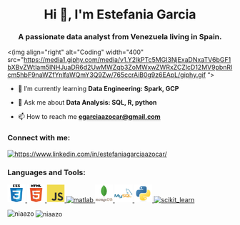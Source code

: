 <h1 align="center">Hi 👋, I'm Estefania Garcia</h1>
<h3 align="center">A passionate data analyst from Venezuela living in Spain.</h3>

<(img align="right" alt="Coding" width="400" src="https://media1.giphy.com/media/v1.Y2lkPTc5MGI3NjExaDNxaTV6bGF1bXBvZWtlam5lNHJuaDR6d2UwMWZqb3ZoMWxwZWRxZCZlcD12MV9pbnRlcm5hbF9naWZfYnlfaWQmY3Q9Zw/765ccrAiB0g9z6EApL/giphy.gif “>

- 🌱 I’m currently learning **Data Engineering: Spark, GCP**

- 💬 Ask me about **Data Analysis: SQL, R, python**

- 📫 How to reach me **egarciaazocar@gmail.com**

<h3 align="left">Connect with me:</h3>
<p align="left">
<a href="https://www.linkedin.com/in/estefaniagarciaazocar/" target="blank"><img align="center" src="https://raw.githubusercontent.com/rahuldkjain/github-profile-readme-generator/master/src/images/icons/Social/linked-in-alt.svg" alt="https://www.linkedin.com/in/estefaniagarciaazocar/" height="30" width="40" /></a>
</p>

<h3 align="left">Languages and Tools:</h3>
<p align="left"> <a href="https://www.w3schools.com/css/" target="_blank" rel="noreferrer"> <img src="https://raw.githubusercontent.com/devicons/devicon/master/icons/css3/css3-original-wordmark.svg" alt="css3" width="40" height="40"/> </a> <a href="https://www.w3.org/html/" target="_blank" rel="noreferrer"> <img src="https://raw.githubusercontent.com/devicons/devicon/master/icons/html5/html5-original-wordmark.svg" alt="html5" width="40" height="40"/> </a> <a href="https://developer.mozilla.org/en-US/docs/Web/JavaScript" target="_blank" rel="noreferrer"> <img src="https://raw.githubusercontent.com/devicons/devicon/master/icons/javascript/javascript-original.svg" alt="javascript" width="40" height="40"/> </a> <a href="https://www.mathworks.com/" target="_blank" rel="noreferrer"> <img src="https://upload.wikimedia.org/wikipedia/commons/2/21/Matlab_Logo.png" alt="matlab" width="40" height="40"/> </a> <a href="https://www.mongodb.com/" target="_blank" rel="noreferrer"> <img src="https://raw.githubusercontent.com/devicons/devicon/master/icons/mongodb/mongodb-original-wordmark.svg" alt="mongodb" width="40" height="40"/> </a> <a href="https://www.mysql.com/" target="_blank" rel="noreferrer"> <img src="https://raw.githubusercontent.com/devicons/devicon/master/icons/mysql/mysql-original-wordmark.svg" alt="mysql" width="40" height="40"/> </a> <a href="https://www.python.org" target="_blank" rel="noreferrer"> <img src="https://raw.githubusercontent.com/devicons/devicon/master/icons/python/python-original.svg" alt="python" width="40" height="40"/> </a> <a href="https://scikit-learn.org/" target="_blank" rel="noreferrer"> <img src="https://upload.wikimedia.org/wikipedia/commons/0/05/Scikit_learn_logo_small.svg" alt="scikit_learn" width="40" height="40"/> </a> </p>

<p><img align="left" src="https://github-readme-stats.vercel.app/api/top-langs?username=niaazo&show_icons=true&locale=en&layout=compact" alt="niaazo" /></p>

<p>&nbsp;<img align="center" src="https://github-readme-stats.vercel.app/api?username=niaazo&show_icons=true&locale=en" alt="niaazo" /></p>
